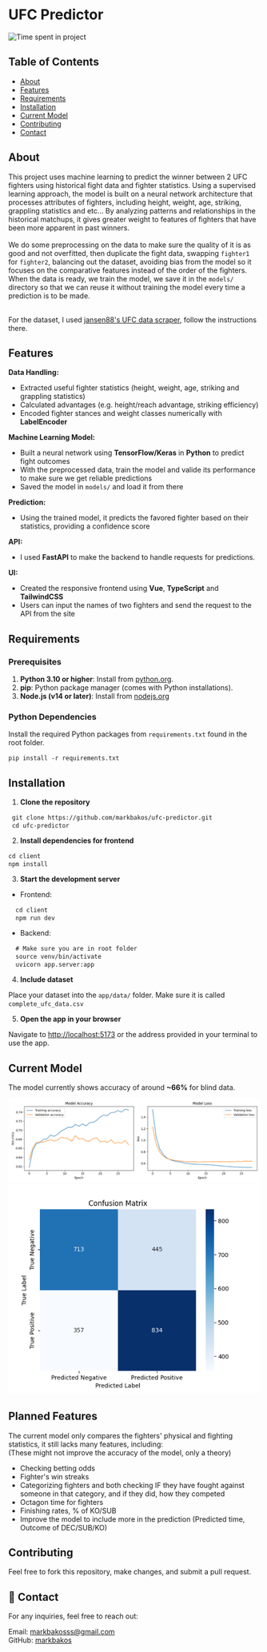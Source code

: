 # UFC Predictor

<img src="https://wakatime.com/badge/user/7a2d5960-3199-4705-8543-83755e2b4d0c/project/27c5d40f-233b-4a88-9484-09663e1e5926.svg" alt="Time spent in project" title="Time spent in project" />

## Table of Contents

+ [About](#about)
+ [Features](#features)
+ [Requirements](#requirements)
+ [Installation](#installation)
+ [Current Model](#model)
+ [Contributing](#contributing)
+ [Contact](#contact)

## About <a name = "about"></a>

This project uses machine learning to predict the winner between 2 UFC fighters using historical fight data and fighter statistics. Using a supervised learning approach, the model is built on a neural network architecture that processes attributes of fighters, including height, weight, age, striking, grappling statistics and etc...
By analyzing patterns and relationships in the historical matchups, it gives greater weight to features of fighters that have been more apparent in past winners.
<br><br>
We do some preprocessing on the data to make sure the quality of it is as good and not overfitted, then duplicate the fight data, swapping `fighter1` for `fighter2`, balancing out the dataset, avoiding bias from the model so it focuses on the comparative features instead of the order of the fighters. 
When the data is ready, we train the model, we save it in the `models/` directory so that we can reuse it without training the model every time a prediction is to be made.

<br>For the dataset, I used [jansen88's UFC data scraper](https://github.com/jansen88/ufc-data), follow the instructions there.


## Features <a name = "features"></a>

**Data Handling:**

- Extracted useful fighter statistics (height, weight, age, striking and grappling statistics)
- Calculated advantages (e.g. height/reach advantage, striking efficiency)
- Encoded fighter stances and weight classes numerically with **LabelEncoder**
  
**Machine Learning Model:**

- Built a neural network using **TensorFlow/Keras** in **Python** to predict fight outcomes
- With the preprocessed data, train the model and valide its performance to make sure we get reliable predictions 
- Saved the model in `models/` and load it from there

**Prediction:**

- Using the trained model, it predicts the favored fighter based on their statistics, providing a confidence score

**API:**

- I used **FastAPI** to make the backend to handle requests for predictions.

**UI:**

- Created the responsive frontend using **Vue**, **TypeScript** and **TailwindCSS**
- Users can input the names of two fighters and send the request to the API from the site

## Requirements <a name = "requirements"></a>

### Prerequisites
1. **Python 3.10 or higher**: Install from [python.org](https://www.python.org/downloads/).
2. **pip**: Python package manager (comes with Python installations).
3. **Node.js (v14 or later)**: Install from [nodejs.org](https://nodejs.org/en/download/package-manager)

### Python Dependencies

Install the required Python packages from `requirements.txt` found in the root folder.

```
pip install -r requirements.txt
```

## Installation <a name = "installation"></a>

1. **Clone the repository**
```
 git clone https://github.com/markbakos/ufc-predictor.git
 cd ufc-predictor
```

2. **Install dependencies for frontend**
```
cd client
npm install
```

3. **Start the development server**
- Frontend:
```
  cd client
  npm run dev
```

- Backend:
```
  # Make sure you are in root folder
  source venv/bin/activate
  uvicorn app.server:app
```

4. **Include dataset**

Place your dataset into the `app/data/` folder. Make sure it is called `complete_ufc_data.csv`

5. **Open the app in your browser**<br>

Navigate to [http://localhost:5173](http://localhost:5173) or the address provided in your terminal to use the app.

## Current Model <a name = "model"></a>

The model currently shows accuracy of around **~66%** for blind data.

<img src="https://github.com/markbakos/ufc-predictor/blob/master/img/plot.png?raw=true" alt="Training and Validation Accuracy" />

<img src="https://github.com/markbakos/ufc-predictor/blob/master/img/confusion_matrix.png?raw=true" alt="Confusion Matrix" />


## Planned Features <a name = "planned"></a>

The current model only compares the fighters' physical and fighting statistics, it still lacks many features, including: <br>
(These might not improve the accuracy of the model, only a theory)

- Checking betting odds
- Fighter's win streaks
- Categorizing fighters and both checking IF they have fought against someone in that category, and if they did, how they competed
- Octagon time for fighters
- Finishing rates, % of KO/SUB
- Improve the model to include more in the prediction (Predicted time, Outcome of DEC/SUB/KO)

## Contributing <a name = "contributing"></a>

Feel free to fork this repository, make changes, and submit a pull request.

## 📧 Contact <a name = "contact"></a>

For any inquiries, feel free to reach out:

Email: [markbakosss@gmail.com](mailto:markbakosss@gmail.com) <br>
GitHub: [markbakos](https://github.com/markbakos)

